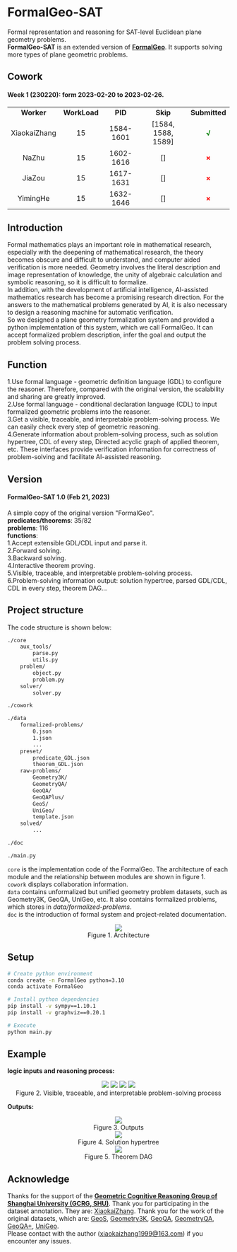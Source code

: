 # FormalGeo-SAT
Formal representation and reasoning for SAT-level Euclidean plane geometry problems.  
**FormalGeo-SAT** is an extended version of **[FormalGeo](https://github.com/BitSecret/FormalGeo)**. It supports solving more types of plane geometric problems.

## Cowork
#### Week 1 (230220): form 2023-02-20 to 2023-02-26.
<table align="center">
	<tr>
        <td align="center"><b>Worker</b></td>
	    <td align="center"><b>WorkLoad</b></td>
    <td align="center"><b>PID</b></td>
	    <td align="center"><b>Skip</b></td>
	    <td align="center"><b>Submitted</b></td>
    </tr>
    <tr>
        <td align="center">XiaokaiZhang</td>
	    <td align="center">15</td>
	    <td align="center">1584-1601</td>
	    <td align="center">[1584, 1588, 1589]</td>
	    <td align="center"><font color="green"><b>√</b></font></td>
    </tr>
    <tr>
        <td align="center">NaZhu</td>
	    <td align="center">15</td>
	    <td align="center">1602-1616</td>
	    <td align="center">[]</td>
	    <td align="center"><font color="red"><b>×</b></font></td>
    </tr>
    <tr>
        <td align="center">JiaZou</td>
	    <td align="center">15</td>
	    <td align="center">1617-1631</td>
	    <td align="center">[]</td>
	    <td align="center"><font color="red"><b>×</b></font></td>
    </tr>
    <tr>
        <td align="center">YimingHe</td>
	    <td align="center">15</td>
	    <td align="center">1632-1646</td>
	    <td align="center">[]</td>
	    <td align="center"><font color="red"><b>×</b></font></td>
    </tr>
</table>

## Introduction
Formal mathematics plays an important role in mathematical research, especially with the deepening of mathematical research, the theory becomes obscure and difficult to understand, and computer aided verification is more needed. Geometry involves the literal description and image representation of knowledge, the unity of algebraic calculation and symbolic reasoning, so it is difficult to formalize.  
In addition, with the development of artificial intelligence, AI-assisted mathematics research has become a promising research direction. For the answers to the mathematical problems generated by AI, it is also necessary to design a reasoning machine for automatic verification.  
So we designed a plane geometry formalization system and provided a python implementation of this system, which we call FormalGeo. It can accept formalized problem description, infer the goal and output the problem solving process.  

## Function
1.Use formal language - geometric definition language (GDL) to configure the reasoner. Therefore, compared with the original version, the scalability and sharing are greatly improved.  
2.Use formal language - conditional declaration language (CDL) to input formalized geometric problems into the reasoner.  
3.Get a visible, traceable, and interpretable problem-solving process. We can easily check every step of geometric reasoning.  
4.Generate information about problem-solving process, such as solution hypertree, CDL of every step, Directed acyclic graph of applied theorem, etc. These interfaces provide verification information for correctness of problem-solving and facilitate AI-assisted reasoning.

## Version
#### FormalGeo-SAT 1.0 (Feb 21, 2023)
A simple copy of the original version "FormalGeo".  
**predicates/theorems**: 35/82  
**problems**: 116  
**functions**:  
1.Accept extensible GDL/CDL input and parse it.  
2.Forward solving.  
3.Backward solving.  
4.Interactive theorem proving.  
5.Visible, traceable, and interpretable problem-solving process.  
6.Problem-solving information output: solution hypertree, parsed GDL/CDL, CDL in every step, theorem DAG...  

## Project structure
The code structure is shown below:  
```bash
./core
    aux_tools/
        parse.py
        utils.py
    problem/
        object.py
        problem.py
    solver/
        solver.py

./cowork

./data
    formalized-problems/
        0.json
        1.json
        ...
    preset/
        predicate_GDL.json
        theorem_GDL.json
    raw-problems/
        Geometry3K/
        GeometryQA/
        GeoQA/
        GeoQAPlus/
        GeoS/
        UniGeo/
        template.json
    solved/
        ...

./doc

./main.py
```

`core` is the implementation code of the FormalGeo. The architecture of each module and the relationship between modules are shown in figure 1.  
`cowork` displays collaboration information.  
`data` contains unformalized but unified geometry problem datasets, such as Geometry3K, GeoQA, UniGeo, etc. It also contains formalized problems, which stores in *data/formalized-problems*.  
`doc` is the introduction of formal system and project-related documentation.  
<div align=center>
	<img src="doc/pic/structure.png">
</div>
<div align=center>
	Figure 1. Architecture
</div>

## Setup
```bash
# Create python environment
conda create -n FormalGeo python=3.10
conda activate FormalGeo

# Install python dependencies
pip install -v sympy==1.10.1
pip install -v graphviz==0.20.1

# Execute
python main.py
```

## Example
**logic inputs and reasoning process:**  
<div align=center>
	<img src="doc/pic/example1.png">
	<img src="doc/pic/example2.png">
	<img src="doc/pic/example3.png">
	<img src="doc/pic/example4.png">
</div>
<div align=center>
	Figure 2. Visible, traceable, and interpretable problem-solving process
</div>

**Outputs:** 
<div align=center>
	<img src="doc/pic/example5.png">
</div>
<div align=center>
	Figure 3. Outputs
</div>
<div align=center>
	<img src="doc/pic/example6.png">
</div>
<div align=center>
	Figure 4. Solution hypertree
</div>
<div align=center>
	<img src="doc/pic/example7.png">
</div>
<div align=center>
	Figure 5. Theorem DAG
</div>

## Acknowledge
Thanks for the support of the **[Geometric Cognitive Reasoning Group of Shanghai University (GCRG, SHU)](https://euclidesprobationem.github.io/)**. Thank you for participating in the dataset annotation. They are: [XiaokaiZhang](https://github.com/BitSecret). Thank you for the work of the original datasets, which are: [GeoS](https://geometry.allenai.org/), [Geometry3K](https://github.com/lupantech/InterGPS), [GeoQA](https://github.com/chen-judge/GeoQA), [GeometryQA](https://github.com/doublebite/Sequence-to-General-tree/), [GeoQA+](https://github.com/SCNU203/GeoQA-Plus), [UniGeo](https://github.com/chen-judge/UniGeo).  
Please contact with the author (xiaokaizhang1999@163.com) if you encounter any issues.  